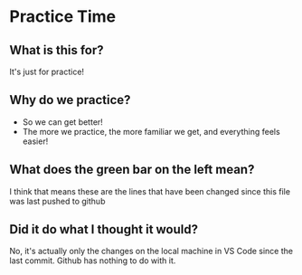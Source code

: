 # Practice Time

## What is this for?

It's just for practice!

## Why do we practice?

- So we can get better!
- The more we practice, the more familiar we get, and everything feels easier!

## What does the green bar on the left mean?

I think that means these are the lines that have been changed since this file was last pushed to github

## Did it do what I thought it would?

No, it's actually only the changes on the local machine in VS Code since the last commit. Github has nothing to do with it.